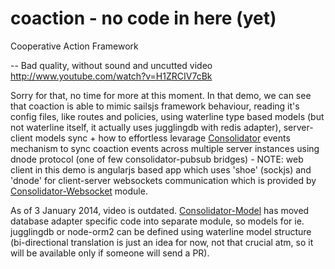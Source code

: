 coaction - no code in here (yet)
========

Cooperative Action Framework

--
Bad quality, without sound and uncutted video http://www.youtube.com/watch?v=H1ZRCIV7cBk

Sorry for that, no time for more at this moment. In that demo, we can see that coaction is able to mimic sailsjs framework behaviour, reading it's config files, like routes and policies, using waterline type based models (but not waterline itself, it actually uses jugglingdb with redis adapter), server-client models sync + how to effortless levarage [Consolidator](https://github.com/consolidator) events mechanism to sync coaction events across multiple server instances using dnode protocol (one of few consolidator-pubsub bridges) - NOTE: web client in this demo is angularjs based app which uses 'shoe' (sockjs) and 'dnode' for client-server websockets communication which is provided by [Consolidator-Websocket](https://github.com/consolidator/consolidator-websocket) module.

As of 3 January 2014, video is outdated. [Consolidator-Model](https://github.com/consolidator/consolidator-model) has moved database adapter specific code into separate module, so models for ie. jugglingdb or node-orm2 can be defined using waterline model structure (bi-directional translation is just an idea for now, not that crucial atm, so it will be available only if someone will send a PR).
